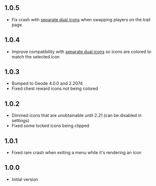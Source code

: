 ## 1.0.5

- Fix crash with [separate dual icons](mod:weebify.separate_dual_icons) when swapping players on the trail page.

## 1.0.4

- Improve compatibility with [separate dual icons](mod:weebify.separate_dual_icons) so icons are colored to match the selected icon

## 1.0.3

- Bumped to Geode 4.0.0 and 2.2074
- Fixed chest reward icons not being colored

## 1.0.2

- Dimmed icons that are unobtainable until 2.21 (can be disabled in settings)
- Fixed some locked icons being clipped

## 1.0.1

- Fixed rare crash when exiting a menu while it's rendering an icon

## 1.0.0

- Initial version
